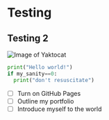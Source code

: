 # Testing
## Testing 2

![Image of Yaktocat](https://octodex.github.com/images/yaktocat.png)
``` python
print("Hello world!")
if my_sanity==0:
  print("don't resuscitate")
```

- [ ] Turn on GitHub Pages
- [ ] Outline my portfolio
- [ ] Introduce myself to the world
